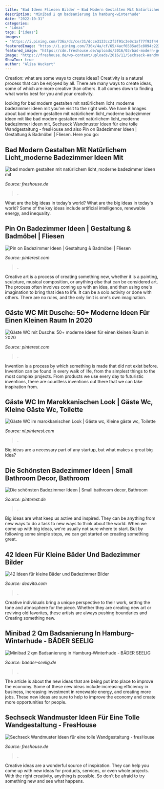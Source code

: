 ```yaml
---
title: "Bad Ideen Fliesen Bilder ~ Bad Modern Gestalten Mit Natürlichem Licht_moderne Badezimmer Ideen Mit"
description: "Minibad 2 qm badsanierung in hamburg-winterhude"
date: "2022-10-31"
categories:
- "ideas"
tags: ["ideas"]
images:
- "https://i.pinimg.com/736x/dc/ce/31/dcce3133cc2f3f91c3e0c1af77f93f44.jpg"
featuredImage: "https://i.pinimg.com/736x/4a/cf/65/4acf6585ad5c8094c22382fcd2dd0c81.jpg"
featured_image: "https://cdn.freshouse.de/uploads/2016/03/bad-modern-gestalten-mit-natürlichem-licht_moderne-badezimmer-ideen-mit-glastrennwand-zwischen-dusche-und-waschtischanlage-e1457714213745.jpg"
image: "https://freshouse.de/wp-content/uploads/2016/11/Sechseck-Wandmuster-Ideen-für-eine-tolle-Wandgestaltung-mit-schwarzen-Wandfliesen.jpg"
ShowToc: true
author: "Alisa Wuckert"
---
```



Creation: what are some ways to create ideas?
Creativity is a natural process that can be enjoyed by all. There are many ways to create ideas, some of which are more creative than others. It all comes down to finding what works best for you and your creativity.

	

		
looking for bad modern gestalten mit natürlichem licht_moderne badezimmer ideen mit you've visit to the right web. We have 8 Images about bad modern gestalten mit natürlichem licht_moderne badezimmer ideen mit like bad modern gestalten mit natürlichem licht_moderne badezimmer ideen mit, Sechseck Wandmuster Ideen für eine tolle Wandgestaltung - fresHouse and also Pin on Badezimmer Ideen | Gestaltung &amp; Badmöbel | Fliesen. Here you go:
		
    
## Bad Modern Gestalten Mit Natürlichem Licht_moderne Badezimmer Ideen Mit

<img loading=lazy src="https://cdn.freshouse.de/uploads/2016/03/bad-modern-gestalten-mit-natürlichem-licht_moderne-badezimmer-ideen-mit-glastrennwand-zwischen-dusche-und-waschtischanlage-e1457714213745.jpg" onerror="this.onerror=null;this.src='https://tse4.mm.bing.net/th?id=OIP.bGT9yV4nIK9L5m-9lwzglgHaK0&amp;pid=15.1';" alt="bad modern gestalten mit natürlichem licht_moderne badezimmer ideen mit">

_Source: freshouse.de_

>. 

	

What are the big ideas in today's world?
What are the big ideas in today's world? 
Some of the key ideas include artificial intelligence, renewable energy, and inequality.

    
## Pin On Badezimmer Ideen | Gestaltung &amp; Badmöbel | Fliesen

<img loading=lazy src="https://i.pinimg.com/736x/0c/55/f2/0c55f269213edfdf81e8bd9203d99939.jpg" onerror="this.onerror=null;this.src='https://tse1.mm.bing.net/th?id=OIP.tS-7IRUF25gOQOx1V3qMiAHaId&amp;pid=15.1';" alt="Pin on Badezimmer Ideen | Gestaltung &amp; Badmöbel | Fliesen">

_Source: pinterest.com_

>. 

	

Creative art is a process of creating something new, whether it is a painting, sculpture, musical composition, or anything else that can be considered art. The process often involves coming up with an idea, and then using one's imagination to bring that idea to life. It can be a solo activity or done with others. There are no rules, and the only limit is one's own imagination.

    
## Gäste WC Mit Dusche: 50+ Moderne Ideen Für Einen Kleinen Raum In 2020

<img loading=lazy src="https://i.pinimg.com/736x/dc/ce/31/dcce3133cc2f3f91c3e0c1af77f93f44.jpg" onerror="this.onerror=null;this.src='https://tse1.mm.bing.net/th?id=OIP.DMuIpTsobWMGF68CtRi50wHaLF&amp;pid=15.1';" alt="Gäste WC mit Dusche: 50+ moderne Ideen für einen kleinen Raum in 2020">

_Source: pinterest.com_

>. 

	

Invention is a process by which something is made that did not exist before. Invention can be found in every walk of life, from the simplest things to the most complex projects. From products we use every day to futuristic inventions, there are countless inventions out there that we can take inspiration from.

    
## Gäste WC Im Marokkanischen Look | Gäste Wc, Kleine Gäste Wc, Toilette

<img loading=lazy src="https://i.pinimg.com/736x/f6/12/e1/f612e16a76ca6891b35e2d7350a33c64.jpg" onerror="this.onerror=null;this.src='https://tse3.mm.bing.net/th?id=OIP.Cs2vv8HXqU7L_xhHwmVK9AHaMS&amp;pid=15.1';" alt="Gäste WC im marokkanischen Look | Gäste wc, Kleine gäste wc, Toilette">

_Source: nl.pinterest.com_

>. 

	

Big ideas are a necessary part of any startup, but what makes a great big idea? 

    
## Die Schönsten Badezimmer Ideen | Small Bathroom Decor, Bathroom

<img loading=lazy src="https://i.pinimg.com/736x/4a/cf/65/4acf6585ad5c8094c22382fcd2dd0c81.jpg" onerror="this.onerror=null;this.src='https://tse3.mm.bing.net/th?id=OIP.NN_NQHco3ueQPPSgrI-pxAHaLH&amp;pid=15.1';" alt="Die schönsten Badezimmer Ideen | Small bathroom decor, Bathroom">

_Source: pinterest.de_

>. 

	

Big ideas are what keep us active and inspired. They can be anything from new ways to do a task to new ways to think about the world. When we come up with big ideas, we're usually not sure where to start. But by following some simple steps, we can get started on creating something great.

    
## 42 Ideen Für Kleine Bäder Und Badezimmer Bilder

<img loading=lazy src="https://deavita.com/wp-content/uploads/2014/09/badezimmer-stauraum-stehregale-korb-aufbewahrung-braune-bodenfliesen.jpg" onerror="this.onerror=null;this.src='https://tse3.mm.bing.net/th?id=OIP.MXQOyJX3951Q8ZWbnJ6WWgHaLa&amp;pid=15.1';" alt="42 Ideen für kleine Bäder und Badezimmer Bilder">

_Source: deavita.com_

>. 

	

Creative individuals bring a unique perspective to their work, setting the tone and atmosphere for the piece. Whether they are creating new art or reviving old favorites, these artists are always pushing boundaries and Creating something new.

    
## Minibad 2 Qm Badsanierung In Hamburg-Winterhude - BÄDER SEELIG

<img loading=lazy src="https://www.baeder-seelig.de/wp-content/uploads/2020/10/MB_10_3-minibad-2qm-hamburg-badmodernisierung-badezimmer-ideen-bilder-fotos-beispiele.jpg" onerror="this.onerror=null;this.src='https://tse2.mm.bing.net/th?id=OIP.DA6Jqy9r5rjxzOBN1fUhNAHaKQ&amp;pid=15.1';" alt="Minibad 2 qm Badsanierung in Hamburg-Winterhude - BÄDER SEELIG">

_Source: baeder-seelig.de_

>. 

	

The article is about the new ideas that are being put into place to improve the economy. Some of these new ideas include increasing efficiency in business, increasing investment in renewable energy, and creating more jobs. These new ideas are sure to help to improve the economy and create more opportunities for people.

    
## Sechseck Wandmuster Ideen Für Eine Tolle Wandgestaltung - FresHouse

<img loading=lazy src="https://freshouse.de/wp-content/uploads/2016/11/Sechseck-Wandmuster-Ideen-für-eine-tolle-Wandgestaltung-mit-schwarzen-Wandfliesen.jpg" onerror="this.onerror=null;this.src='https://tse3.mm.bing.net/th?id=OIP.14K3ZkKeZjQSzx4wy0qJTAHaML&amp;pid=15.1';" alt="Sechseck Wandmuster Ideen für eine tolle Wandgestaltung - fresHouse">

_Source: freshouse.de_

>. 

	

Creative ideas are a wonderful source of inspiration. They can help you come up with new ideas for products, services, or even whole projects. With the right creativity, anything is possible. So don't be afraid to try something new and see what happens.

